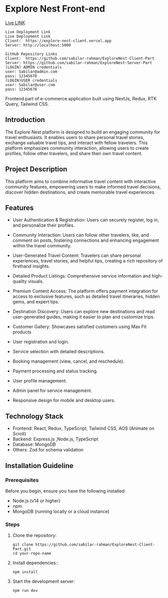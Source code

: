 # Explore Nest Front-end
[Live LINK ](https://explore-nest-client.vercel.app)
```
Live Deployment Link
Live Deployment Link 
Client:  https://explore-nest-client.vercel.app
Server: http://localhost:5000

GitHub Repository Links 
Client:  https://github.com/sabilar-rahman/ExploreNest-Client-Part
Server: https://github.com/sabilar-rahman/ExploreNest-Server-Part
(LOGIN) ADMIN credentials
user: Sabilar@admin.com
pass: 12345678
(LOGIN)USER credentials
user: Sabilar@user.com
pass: 12345678
```
Frontend part of  e-commerce application built using NextJs, Redux, RTK Query, Tailwind CSS.

## Introduction 
The Explore Nest platform is designed to build an engaging community for travel enthusiasts. It enables users to share personal travel stories, exchange valuable travel tips, and interact with fellow travelers. This platform emphasizes community interaction, allowing users to create profiles, follow other travelers, and share their own travel content.

## Project Description
This platform aims to combine informative travel content with interactive community features, empowering users to make informed travel decisions, discover hidden destinations, and create memorable travel experiences.


## Features
- User Authentication & Registration: Users can securely register, log in, and personalize their profiles.
- Community Interaction: Users can follow other travelers, like, and comment on posts, fostering connections and enhancing engagement within the travel community.
- User-Generated Travel Content: Travelers can share personal experiences, travel stories, and helpful tips, creating a rich repository of firsthand insights.
- Detailed Product Listings: Comprehensive service information and high-quality visuals.
- Premium Content Access: The platform offers payment integration for access to exclusive features, such as detailed travel itineraries, hidden gems, and expert tips.
- Destination Discovery: Users can explore new destinations and read user-generated guides, making it easier to plan and customize trips.

- Customer Gallery: Showcases satisfied customers using Max Fit products
-    User registration and login.
-   Service selection with detailed descriptions.
-   Booking management (view, cancel, and reschedule).
-   Payment processing and status tracking.
-   User profile management.
-   Admin panel for service management.
-   Responsive design for mobile and desktop users.

## Technology Stack
- Frontend: React, Redux, TypeScript, Tailwind CSS, AOS (Animate on Scroll)
- Backend:  Express.js ,Node.js, TypeScript
- Database: MongoDB
- Others: Zod for schema validation

## Installation Guideline
### Prerequisites
Before you begin, ensure you have the following installed:

- Node.js (v14 or higher)
- npm 
- MongoDB (running locally or a cloud instance)



### Steps

1. Clone the repository:
   ```
   git clone https://github.com/sabilar-rahman/ExploreNest-Client-Part.git 
   cd your-repo-name
   ```
2. Install dependencies::
   ```
   npm install
   
   ```

3. Start the development server:
   ```
   npm run dev
   
   ```